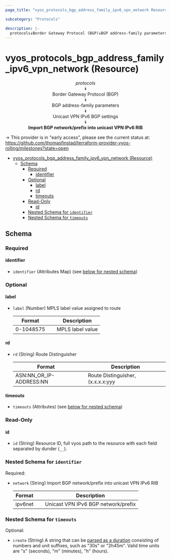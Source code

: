```yaml
---
page_title: "vyos_protocols_bgp_address_family_ipv6_vpn_network Resource - vyos"

subcategory: "Protocols"

description: |-
  protocols⯯Border Gateway Protocol (BGP)⯯BGP address-family parameters⯯Unicast VPN IPv6 BGP settings⯯Import BGP network/prefix into unicast VPN IPv6 RIB
---
```


# vyos_protocols_bgp_address_family_ipv6_vpn_network (Resource)
<center>

*protocols*  
⯯  
Border Gateway Protocol (BGP)  
⯯  
BGP address-family parameters  
⯯  
Unicast VPN IPv6 BGP settings  
⯯  
**Import BGP network/prefix into unicast VPN IPv6 RIB**


</center>

-> This provider is in "early access", please see the current status at: https://github.com/thomasfinstad/terraform-provider-vyos-rolling/milestones?state=open

<!--TOC-->

- [vyos_protocols_bgp_address_family_ipv6_vpn_network (Resource)](#vyos_protocols_bgp_address_family_ipv6_vpn_network-resource)
  - [Schema](#schema)
    - [Required](#required)
      - [identifier](#identifier)
    - [Optional](#optional)
      - [label](#label)
      - [rd](#rd)
      - [timeouts](#timeouts)
    - [Read-Only](#read-only)
      - [id](#id)
    - [Nested Schema for `identifier`](#nested-schema-for-identifier)
    - [Nested Schema for `timeouts`](#nested-schema-for-timeouts)

<!--TOC-->

<!-- schema generated by tfplugindocs -->
## Schema

### Required

#### identifier
- `identifier` (Attributes Map) (see [below for nested schema](#nestedatt--identifier))

### Optional

#### label
- `label` (Number) MPLS label value assigned to route

    |  Format     &emsp;|  Description       |
    |-------------|--------------------|
    |  0-1048575  &emsp;|  MPLS label value  |
#### rd
- `rd` (String) Route Distinguisher

    |  Format                   &emsp;|  Description                                   |
    |---------------------------|------------------------------------------------|
    |  ASN:NN_OR_IP-ADDRESS:NN  |  Route Distinguisher, (x.x.x.x:yyy&emsp;|xxxx:yyyy)  |
#### timeouts
- `timeouts` (Attributes) (see [below for nested schema](#nestedatt--timeouts))

### Read-Only

#### id
- `id` (String) Resource ID, full vyos path to the resource with each field separated by dunder (`__`).

<a id="nestedatt--identifier"></a>
### Nested Schema for `identifier`

Required:

- `network` (String) Import BGP network/prefix into unicast VPN IPv6 RIB

    |  Format   &emsp;|  Description                          |
    |-----------|---------------------------------------|
    |  ipv6net  &emsp;|  Unicast VPN IPv6 BGP network/prefix  |


<a id="nestedatt--timeouts"></a>
### Nested Schema for `timeouts`

Optional:

- `create` (String) A string that can be [parsed as a duration](https://pkg.go.dev/time#ParseDuration) consisting of numbers and unit suffixes, such as &#34;30s&#34; or &#34;2h45m&#34;. Valid time units are &#34;s&#34; (seconds), &#34;m&#34; (minutes), &#34;h&#34; (hours).
